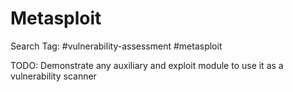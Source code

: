 # Metasploit

Search Tag: #vulnerability-assessment #metasploit

TODO: Demonstrate any auxiliary and exploit module to use it as a vulnerability scanner